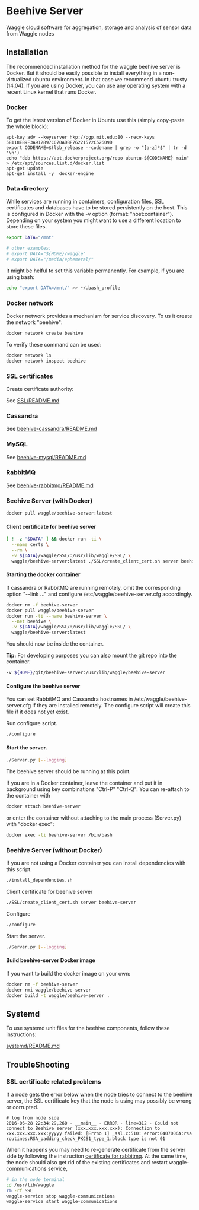 # Beehive Server

Waggle cloud software for aggregation, storage and analysis of sensor data from Waggle nodes

## Installation

The recommended installation method for the waggle beehive server is Docker. But it should be easily possible to install everything in a non-virtualized ubuntu environment. In that case we recommend ubuntu trusty (14.04). If you are using Docker, you can use any operating system with a recent Linux kernel that runs Docker. 

### Docker

To get the latest version of Docker in Ubuntu use this (simply copy-paste the whole block):
```
apt-key adv --keyserver hkp://pgp.mit.edu:80 --recv-keys 58118E89F3A912897C070ADBF76221572C52609D
export CODENAME=$(lsb_release --codename | grep -o "[a-z]*$" | tr -d '\n')
echo "deb https://apt.dockerproject.org/repo ubuntu-${CODENAME} main" > /etc/apt/sources.list.d/docker.list
apt-get update
apt-get install -y  docker-engine
```

### Data directory
While services are running in containers, configuration files, SSL certificates and databases have to be stored persistently on the host. This is configured in Docker with the -v option (format: "host:container"). Depending on your system you might want to use a different location to store these files.

```bash
export DATA="/mnt"

# other examples:
# export DATA="${HOME}/waggle"
# export DATA="/media/ephemeral/"
```

It might be helful to set this variable permanently. For example, if you are using bash:
```bash
echo "export DATA=/mnt/" >> ~/.bash_profile
```

### Docker network
Docker network provides a mechanism for service discovery. To us it create the network "beehive":
```bash
docker network create beehive
```

To verify these command can be used:
```bash
docker network ls
docker network inspect beehive
```

### SSL certificates

Create certificate authority:

See [SSL/README.md](./SSL/README.md)

### Cassandra

See [beehive-cassandra/README.md](./beehive-cassandra/README.md)

### MySQL

See [beehive-mysql/README.md](./beehive-mysql/README.md)

### RabbitMQ

See [beehive-rabbitmq/README.md](./beehive-rabbitmq/README.md)

### Beehive Server (with Docker)
```bash
docker pull waggle/beehive-server:latest
```


#### Client certificate for beehive server
```bash
[ ! -z "$DATA" ] && docker run -ti \
  --name certs \
  --rm \
  -v ${DATA}/waggle/SSL/:/usr/lib/waggle/SSL/ \
  waggle/beehive-server:latest ./SSL/create_client_cert.sh server beehive-server
```  


#### Starting the docker container
If cassandra or RabbitMQ are running remotely, omit the corresponding option "--link ..." and configure /etc/waggle/beehive-server.cfg accordingly.

```bash
docker rm -f beehive-server
docker pull waggle/beehive-server
docker run -ti --name beehive-server \
  --net beehive \
  -v ${DATA}/waggle/SSL/:/usr/lib/waggle/SSL/ \
  waggle/beehive-server:latest
```

You should now be inside the container.

**Tip:** For developing purposes you can also mount the git repo into the container.
```bash
-v ${HOME}/git/beehive-server:/usr/lib/waggle/beehive-server
```


#### Configure the beehive server

You can set RabbitMQ and Cassandra hostnames in /etc/waggle/beehive-server.cfg if they are installed remotely. The configure script will create this file if it does not yet exist. 

Run configure script.
```bash
./configure
```

#### Start the server.
```bash
./Server.py [--logging]
```

The beehive server should be running at this point. 

If you are in a Docker container, leave the container and put it in background using key combinations "Ctrl-P" "Ctrl-Q". You can re-attach to the container with
```bash
docker attach beehive-server
```
or enter the container without attaching to the main process (Server.py) with "docker exec":
```bash
docker exec -ti beehive-server /bin/bash
```

### Beehive Server (without Docker)
If you are not using a Docker container you can install dependencies with this script.
```bash
./install_dependencies.sh
```

Client certificate for beehive server
```bash
./SSL/create_client_cert.sh server beehive-server
```

Configure
```bash
./configure
```

Start the server.
```bash
./Server.py [--logging]
```

#### Build beehive-server Docker image

If you want to build the docker image on your own:

```bash
docker rm -f beehive-server
docker rmi waggle/beehive-server
docker build -t waggle/beehive-server .
```


## Systemd

To use systemd unit files for the beehive components, follow these instructions:


[systemd/README.md](./systemd/README.md)

## TroubleShooting

### SSL certificate related problems

If a node gets the error below when the node tries to connect to the beehive server, the SSL certificate key that the node is using may possibly be wrong or corrupted. 

```
# log from node side
2016-06-28 22:34:29,260 - __main__ - ERROR - line=312 - Could not connect to Beehive server (xxx.xxx.xxx.xxx): Connection to xxx.xxx.xxx.xxx:yyyyy failed: [Errno 1] _ssl.c:510: error:0407006A:rsa routines:RSA_padding_check_PKCS1_type_1:block type is not 01
```

When it happens you may need to re-generate certificate from the server side by following the instruction [certificate for rabbitmq](beehive-rabbitmq/README.md#create-ssl-server-certificate-for-rabbitmq). At the same time, the node should also get rid of the existing certificates and restart waggle-communications service,

```bash
# in the node terminal
cd /usr/lib/waggle
rm -rf SSL
waggle-service stop waggle-communications
waggle-service start waggle-communications
```
